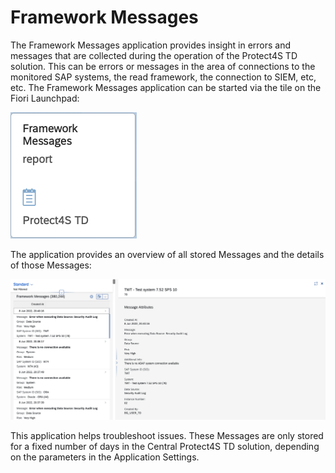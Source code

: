 # Framework Messages

The Framework Messages application provides insight in errors and messages that are collected during the operation of the Protect4S TD solution. This can be errors or messages in the area of connections to the monitored SAP systems, the read framework, the connection to SIEM, etc, etc. The Framework Messages application can be started via the  tile on the Fiori Launchpad:

![](<../.gitbook/assets/image (54).png>)

The application provides an overview of all  stored Messages and the details of those Messages:&#x20;

![](<../.gitbook/assets/image (17).png>)

This application helps troubleshoot issues. These Messages are only stored for a fixed number of days in the Central Protect4S TD solution, depending on the parameters in the Application Settings.
